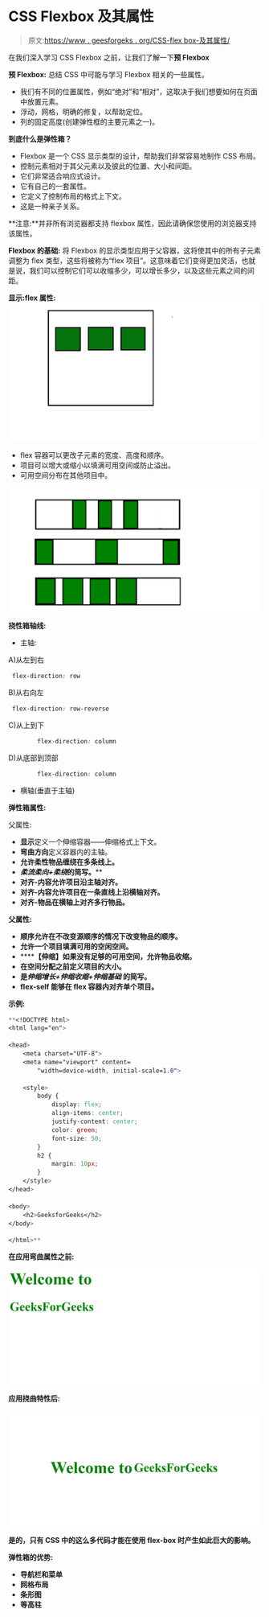 # CSS Flexbox 及其属性

> 原文:[https://www . geesforgeks . org/CSS-flex box-及其属性/](https://www.geeksforgeeks.org/css-flexbox-and-its-properties/)

在我们深入学习 CSS Flexbox 之前，让我们了解一下**预 Flexbox**

**预 Flexbox:** 总结 CSS 中可能与学习 Flexbox 相关的一些属性。

*   我们有不同的位置属性，例如“绝对”和“相对”，这取决于我们想要如何在页面中放置元素。
*   浮动，网格，明确的修复，以帮助定位。
*   列的固定高度(创建弹性框的主要元素之一)。

**到底什么是弹性箱？**

*   Flexbox 是一个 CSS 显示类型的设计，帮助我们非常容易地制作 CSS 布局。
*   控制元素相对于其父元素以及彼此的位置、大小和间距。
*   它们非常适合响应式设计。
*   它有自己的一套属性。
*   它定义了控制布局的格式上下文。
*   这是一种亲子关系。

**注意:**并非所有浏览器都支持 flexbox 属性，因此请确保您使用的浏览器支持该属性。

**Flexbox 的基础:**
将 Flexbox 的显示类型应用于父容器，这将使其中的所有子元素调整为 flex 类型，这些将被称为“flex 项目”。这意味着它们变得更加灵活，也就是说，我们可以控制它们可以收缩多少，可以增长多少，以及这些元素之间的间距。

**显示:flex 属性:**
![](img/620f9f9ee8589dcf3553f6fb812e4efd.png)

*   flex 容器可以更改子元素的宽度、高度和顺序。
*   项目可以增大或缩小以填满可用空间或防止溢出。
*   可用空间分布在其他项目中。

![](img/77d82ce9989a8cab17d592fd744046d4.png)

**挠性箱轴线:**

*   主轴:

A)从左到右

```css
 flex-direction: row
```

B)从右向左

```css
 flex-direction: row-reverse
```

C)从上到下

```css
        flex-direction: column
```

D)从底部到顶部

```css
        flex-direction: column
```

*   横轴(垂直于主轴)

**弹性箱属性:**

父属性:

*   **显示**定义一个伸缩容器——伸缩格式上下文。
*   **弯曲方向**定义容器内的主轴。
*   **允许柔性物品缠绕在多条线上。**
*   ****柔流*柔向+柔绕*的简写。****
*   ******对齐-内容**允许项目沿主轴对齐。****
*   ******对齐-内容**允许项目在一条直线上沿横轴对齐。****
*   ******对齐-物品**在横轴上对齐多行物品。****

******父属性:******

*   ******顺序**允许在不改变源顺序的情况下改变物品的顺序。****
*   ******允许一个项目填满可用的空闲空间。******
*   ********【伸缩】**如果没有足够的可用空间，允许物品收缩。******
*   ******在空间分配之前定义项目的大小。******
*   ********是*伸缩增长+伸缩收缩+伸缩基础*** **的简写。********
*   ********flex-self** 能够在 flex 容器内对齐单个项目。******

******示例:******

```css
**<!DOCTYPE html>
<html lang="en">

<head>
    <meta charset="UTF-8">
    <meta name="viewport" content=
        "width=device-width, initial-scale=1.0"> 

    <style>
        body {
            display: flex;
            align-items: center;
            justify-content: center;
            color: green;
            font-size: 50;
        }
        h2 {
            margin: 10px;
        }
    </style>  
</head>

<body>
    <h2>GeeksforGeeks</h2>
</body>

</html>**
```

******在应用弯曲属性之前:******

****![](img/3643ebe9d0121c3332d09f2917438394.png)****

******应用挠曲特性后:******

****![](img/6a68ff9bff8e98d827b788657f3938b3.png)****

****是的，只有 CSS 中的这么多代码才能在使用 flex-box 时产生如此巨大的影响。****

******弹性箱的优势:******

*   ****导航栏和菜单****
*   ****网格布局****
*   ****条形图****
*   ****等高柱****